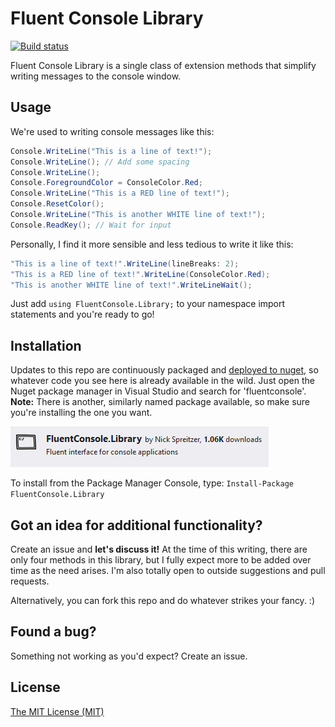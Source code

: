 # Fluent Console Library

[![Build status](https://ci.appveyor.com/api/projects/status/d1g6pl6x4uuyf9hl/branch/master?svg=true)](https://ci.appveyor.com/project/refactorsaurusrex/fluentconsole/branch/master)

Fluent Console Library is a single class of extension methods that simplify writing messages to the console window.

## Usage
We're used to writing console messages like this:

```csharp
Console.WriteLine("This is a line of text!");
Console.WriteLine(); // Add some spacing
Console.WriteLine();
Console.ForegroundColor = ConsoleColor.Red;
Console.WriteLine("This is a RED line of text!");
Console.ResetColor();
Console.WriteLine("This is another WHITE line of text!");
Console.ReadKey(); // Wait for input
```

Personally, I find it more sensible and less tedious to write it like this:

```csharp
"This is a line of text!".WriteLine(lineBreaks: 2);
"This is a RED line of text!".WriteLine(ConsoleColor.Red);
"This is another WHITE line of text!".WriteLineWait();
```

Just add `using FluentConsole.Library;` to your namespace import statements and you're ready to go!

## Installation
Updates to this repo are continuously packaged and [deployed to nuget](https://www.nuget.org/packages/FluentConsole.Library/), so whatever code you see here is already available in the wild. Just open the Nuget package manager in Visual Studio and search for 'fluentconsole'. **Note:** There is another, similarly named package available, so make sure you're installing the one you want.

![Nuget Package Manager Search Result](https://raw.githubusercontent.com/refactorsaurusrex/FluentConsole/master/Images/NuGetPackageManagerSearchResult.png)

To install from the Package Manager Console, type: `Install-Package FluentConsole.Library`

## Got an idea for additional functionality?
Create an issue and **let's discuss it!** At the time of this writing, there are only four methods in this library, but I fully expect more to be added over time as the need arises. I'm also totally open to outside suggestions and pull requests.

Alternatively, you can fork this repo and do whatever strikes your fancy. :)

## Found a bug?
Something not working as you'd expect? Create an issue.

## License
[The MIT License (MIT)](https://github.com/refactorsaurusrex/FluentConsole/blob/MinorUpdates/license.md)
